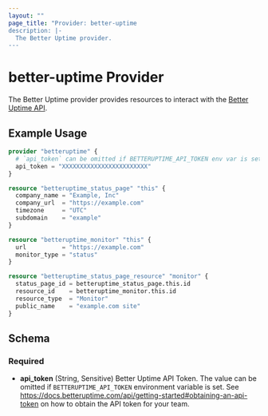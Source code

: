 ```yaml
---
layout: ""
page_title: "Provider: better-uptime
description: |-
  The Better Uptime provider.
---
```


# better-uptime Provider

The Better Uptime provider provides resources to interact with the [Better Uptime API](https://docs.betteruptime.com/api/getting-started).

## Example Usage

```terraform
provider "betteruptime" {
  # `api_token` can be omitted if BETTERUPTIME_API_TOKEN env var is set.
  api_token = "XXXXXXXXXXXXXXXXXXXXXXXX"
}

resource "betteruptime_status_page" "this" {
  company_name = "Example, Inc"
  company_url  = "https://example.com"
  timezone     = "UTC"
  subdomain    = "example"
}

resource "betteruptime_monitor" "this" {
  url          = "https://example.com"
  monitor_type = "status"
}

resource "betteruptime_status_page_resource" "monitor" {
  status_page_id = betteruptime_status_page.this.id
  resource_id    = betteruptime_monitor.this.id
  resource_type  = "Monitor"
  public_name    = "example.com site"
}
```

<!-- schema generated by tfplugindocs -->
## Schema

### Required

- **api_token** (String, Sensitive) Better Uptime API Token. The value can be omitted if `BETTERUPTIME_API_TOKEN` environment variable is set. See https://docs.betteruptime.com/api/getting-started#obtaining-an-api-token on how to obtain the API token for your team.
